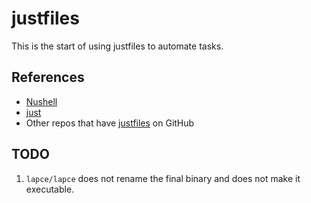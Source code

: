 # justfiles

This is the start of using justfiles to automate tasks.

## References

- [Nushell](https://www.nushell.sh/book/cheat_sheet.html)
- [just](https://just.systems/man/en/chapter_1.html)
- Other repos that have [justfiles](https://github.com/search?q=path%3A**%2Fjustfile&type=code) on GitHub

## TODO

1. `lapce/lapce` does not rename the final binary and does not make it executable.
